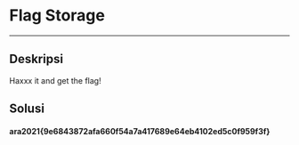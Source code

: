 # Flag Storage
---
## Deskripsi
Haxxx it and get the flag!
## Solusi

#### ara2021{9e6843872afa660f54a7a417689e64eb4102ed5c0f959f3f}